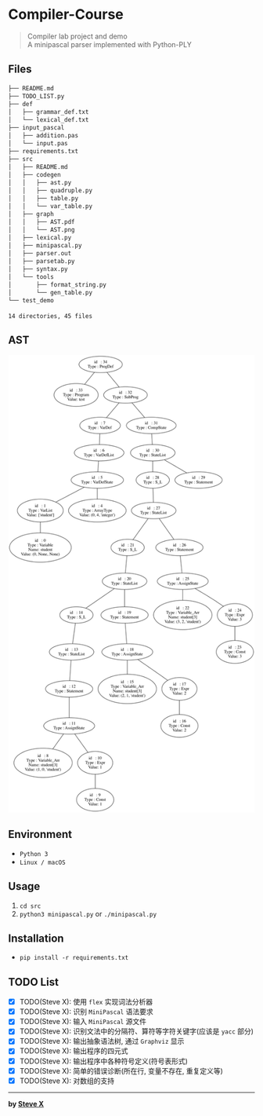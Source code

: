 # Compiler-Course  
> Compiler lab project and demo  
> A minipascal parser implemented with Python-PLY  

## Files  
```
├── README.md
├── TODO_LIST.py
├── def
│   ├── grammar_def.txt
│   └── lexical_def.txt
├── input_pascal
│   ├── addition.pas
│   └── input.pas
├── requirements.txt
├── src
│   ├── README.md
│   ├── codegen
│   │   ├── ast.py
│   │   ├── quadruple.py
│   │   ├── table.py
│   │   └── var_table.py
│   ├── graph
│   │   ├── AST.pdf
│   │   └── AST.png
│   ├── lexical.py
│   ├── minipascal.py
│   ├── parser.out
│   ├── parsetab.py
│   ├── syntax.py
│   └── tools
│       ├── format_string.py
│       └── gen_table.py
└── test_demo

14 directories, 45 files
```

## AST
![AST Graph Loading Err](src/graph/AST.png)


## Environment
- `Python 3`
- `Linux / macOS`

## Usage  
1. `cd src`
2. `python3 minipascal.py`
   or
   `./minipascal.py`

## Installation  
- `pip install -r requirements.txt`  

## TODO List

- [x] TODO(Steve X): 使用 `flex` 实现词法分析器
- [x] TODO(Steve X): 识别 `MiniPascal` 语法要求
- [x] TODO(Steve X): 输入 `MiniPascal` 源文件
- [x] TODO(Steve X): 识别文法中的分隔符、算符等字符关键字(应该是 `yacc` 部分)
- [x] TODO(Steve X): 输出抽象语法树, 通过 `Graphviz` 显示
- [x] TODO(Steve X): 输出程序的四元式
- [x] TODO(Steve X): 输出程序中各种符号定义(符号表形式)
- [x] TODO(Steve X): 简单的错误诊断(所在行, 变量不存在, 重复定义等)
- [x] TODO(Steve X): 对数组的支持

---
**by [Steve X](https://github.com/Steve-Xyh)**  
